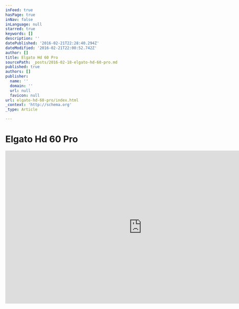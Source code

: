 ```yaml
---
inFeed: true
hasPage: true
inNav: false
inLanguage: null
starred: true
keywords: []
description: ''
datePublished: '2016-02-21T22:28:40.294Z'
dateModified: '2016-02-21T22:00:52.742Z'
author: []
title: Elgato Hd 60 Pro
sourcePath: _posts/2016-02-18-elgato-hd-60-pro.md
published: true
authors: []
publisher:
  name: ''
  domain: ''
  url: null
  favicon: null
url: elgato-hd-60-pro/index.html
_context: 'http://schema.org'
_type: Article

---
```

# Elgato Hd 60 Pro

<iframe src="https://cdn.embedly.com/widgets/media.html?src=https%3A%2F%2Fwww.youtube.com%2Fembed%2FL4zGJUcoGFI%3Ffeature%3Doembed&amp;url=https%3A%2F%2Fwww.youtube.com%2Fwatch%3Ffeature%3Dyoutu.be%26v%3DL4zGJUcoGFI&amp;image=https%3A%2F%2Fi.ytimg.com%2Fvi%2FL4zGJUcoGFI%2Fhqdefault.jpg&amp;key=b7d04c9b404c499eba89ee7072e1c4f7&amp;type=text%2Fhtml&amp;schema=youtube" width="854" height="480" scrolling="no" frameborder="0" allowfullscreen="allowfullscreen" style=""></iframe>